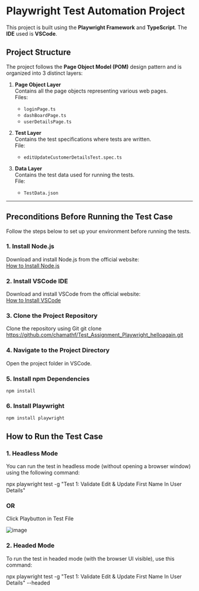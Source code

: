 # Playwright Test Automation Project

This project is built using the **Playwright Framework** and **TypeScript**. The **IDE** used is **VSCode**.

## Project Structure

The project follows the **Page Object Model (POM)** design pattern and is organized into 3 distinct layers:

1. **Page Object Layer**  
   Contains all the page objects representing various web pages.  
   Files:  
   - `loginPage.ts`
   - `dashBoardPage.ts`
   - `userDetailsPage.ts`

2. **Test Layer**  
   Contains the test specifications where tests are written.  
   File:  
   - `editUpdateCustomerDetailsTest.spec.ts`

3. **Data Layer**  
   Contains the test data used for running the tests.  
   File:  
   - `TestData.json`

---

## Preconditions Before Running the Test Case

Follow the steps below to set up your environment before running the tests.

### 1. Install **Node.js**
   Download and install Node.js from the official website:  
   [How to Install Node.js](https://nodejs.org/en/learn/getting-started/how-to-install-nodejs)

### 2. Install **VSCode IDE**
   Download and install VSCode from the official website:  
   [How to Install VSCode](https://code.visualstudio.com/docs/setup/windows)

### 3. Clone the Project Repository
   Clone the repository using Git
   git clone https://github.com/chamathf/Test_Assignment_Playwright_helloagain.git

### 4. Navigate to the Project Directory
   Open the project folder in VSCode.

### 5. Install npm Dependencies
    npm install
    
### 6. Install Playwright
    npm install playwright

##  How to Run the Test Case

### 1. Headless Mode
   You can run the test in headless mode (without opening a browser window) using the following command:
   
   npx playwright test -g "Test 1: Validate Edit & Update First Name In User Details"

   ### OR

   Click Playbutton in Test File 

   ![image](https://github.com/user-attachments/assets/7b988166-de73-41f5-a0e4-02112f6ca815)

### 2. Headed Mode
   To run the test in headed mode (with the browser UI visible), use this command:

   npx playwright test -g "Test 1: Validate Edit & Update First Name In User Details" --headed




